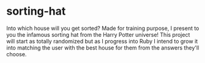 # sorting-hat
Into which house will you get sorted? Made for training purpose, I present to you the infamous sorting hat from the Harry Potter universe!
This project will start as totally randomized but as I progress into Ruby I intend to grow it into matching the user with the best house for them from the answers they'll choose.

